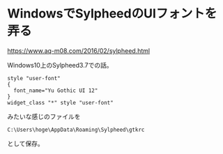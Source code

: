 # WindowsでSylpheedのUIフォントを弄る

https://www.aq-m08.com/2016/02/sylpheed.html

Windows10上のSylpheed3.7での話。

    style "user-font"
    {
      font_name="Yu Gothic UI 12"
    }
    widget_class "*" style "user-font"

みたいな感じのファイルを

    C:\Users\hoge\AppData\Roaming\Sylpheed\gtkrc

として保存。

